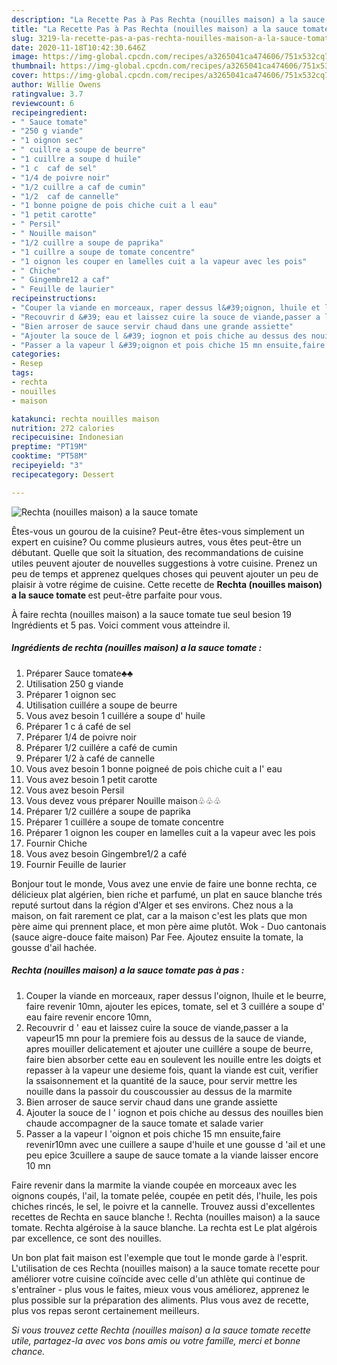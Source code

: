 ```yaml
---
description: "La Recette Pas à Pas Rechta (nouilles maison) a la sauce tomate"
title: "La Recette Pas à Pas Rechta (nouilles maison) a la sauce tomate"
slug: 3219-la-recette-pas-a-pas-rechta-nouilles-maison-a-la-sauce-tomate
date: 2020-11-18T10:42:30.646Z
image: https://img-global.cpcdn.com/recipes/a3265041ca474606/751x532cq70/rechta-nouilles-maison-a-la-sauce-tomate-photo-principale-de-la-recette.jpg
thumbnail: https://img-global.cpcdn.com/recipes/a3265041ca474606/751x532cq70/rechta-nouilles-maison-a-la-sauce-tomate-photo-principale-de-la-recette.jpg
cover: https://img-global.cpcdn.com/recipes/a3265041ca474606/751x532cq70/rechta-nouilles-maison-a-la-sauce-tomate-photo-principale-de-la-recette.jpg
author: Willie Owens
ratingvalue: 3.7
reviewcount: 6
recipeingredient:
- " Sauce tomate"
- "250 g viande"
- "1 oignon sec"
- " cuillre a soupe de beurre"
- "1 cuillre a soupe d huile"
- "1 c  caf de sel"
- "1/4 de poivre noir"
- "1/2 cuillre a caf de cumin"
- "1/2  caf de cannelle"
- "1 bonne poigne de pois chiche cuit a l eau"
- "1 petit carotte"
- " Persil"
- " Nouille maison"
- "1/2 cuillre a soupe de paprika"
- "1 cuillre a soupe de tomate concentre"
- "1 oignon les couper en lamelles cuit a la vapeur avec les pois"
- " Chiche"
- " Gingembre12 a caf"
- " Feuille de laurier"
recipeinstructions:
- "Couper la viande en morceaux, raper dessus l&#39;oignon, lhuile et le beurre, faire revenir 10mn, ajouter les epices, tomate, sel et 3 cuillére a soupe d&#39; eau faire revenir encore 10mn,"
- "Recouvrir d &#39; eau et laissez cuire la souce de viande,passer a la vapeur15 mn pour la premiere fois au dessus de la sauce de viande, apres mouiller delicatement et ajouter une cuillére a soupe de beurre, faire bien absorber cette eau en soulevent les nouille entre les doigts et repasser à la vapeur une desieme fois, quant la viande est cuit, verifier la ssaisonnement et la quantité de la sauce, pour servir mettre les nouille dans la passoir du couscoussier au dessus de la marmite"
- "Bien arroser de sauce servir chaud dans une grande assiette"
- "Ajouter la souce de l &#39; iognon et pois chiche au dessus des nouilles bien chaude accompagner de la sauce tomate et salade varier"
- "Passer a la vapeur l &#39;oignon et pois chiche 15 mn ensuite,faire revenir10mn avec une cuillere a saupe d&#39;huile et une gousse d &#39;ail et une peu epice 3cuillere a saupe de sauce tomate a la viande laisser encore 10 mn"
categories:
- Resep
tags:
- rechta
- nouilles
- maison

katakunci: rechta nouilles maison 
nutrition: 272 calories
recipecuisine: Indonesian
preptime: "PT19M"
cooktime: "PT58M"
recipeyield: "3"
recipecategory: Dessert

---
```



![Rechta (nouilles maison) a la sauce tomate](https://img-global.cpcdn.com/recipes/a3265041ca474606/751x532cq70/rechta-nouilles-maison-a-la-sauce-tomate-photo-principale-de-la-recette.jpg)

Êtes-vous un gourou de la cuisine? Peut-être êtes-vous simplement un expert en cuisine? Ou comme plusieurs autres, vous êtes peut-être un débutant. Quelle que soit la situation, des recommandations de cuisine utiles peuvent ajouter de nouvelles suggestions à votre cuisine. Prenez un peu de temps et apprenez quelques choses qui peuvent ajouter un peu de plaisir à votre régime de cuisine. Cette recette de <strong> Rechta (nouilles maison) a la sauce tomate </strong> est peut-être parfaite pour vous.

<!--inarticleads1-->

À faire rechta (nouilles maison) a la sauce tomate tue seul besion 19 Ingrédients et 5 pas. Voici comment vous atteindre il.

##### Ingrédients de rechta (nouilles maison) a la sauce tomate :

1. Préparer  Sauce tomate♣♣
1. Utilisation 250 g viande
1. Préparer 1 oignon sec
1. Utilisation  cuillére a soupe de beurre
1. Vous avez besoin 1 cuillére a soupe d&#39; huile
1. Préparer 1 c á café de sel
1. Préparer 1/4 de poivre noir
1. Préparer 1/2 cuillére a café de cumin
1. Préparer 1/2 à café de cannelle
1. Vous avez besoin 1 bonne poigneé de pois chiche cuit a l&#39; eau
1. Vous avez besoin 1 petit carotte
1. Vous avez besoin  Persil
1. Vous devez vous préparer  Nouille maison♧♧♧
1. Préparer 1/2 cuillére a soupe de paprika
1. Préparer 1 cuillére a soupe de tomate concentre
1. Préparer 1 oignon les couper en lamelles cuit a la vapeur avec les pois
1. Fournir  Chiche
1. Vous avez besoin  Gingembre1/2 a café
1. Fournir  Feuille de laurier


Bonjour tout le monde, Vous avez une envie de faire une bonne rechta, ce délicieux plat algérien, bien riche et parfumé, un plat en sauce blanche trés reputé surtout dans la région d&#39;Alger et ses environs. Chez nous a la maison, on fait rarement ce plat, car a la maison c&#39;est les plats que mon père aime qui prennent place, et mon père aime plutôt. Wok - Duo cantonais (sauce aigre-douce faite maison) Par Fee. Ajoutez ensuite la tomate, la gousse d&#39;ail hachée. 

<!--inarticleads2-->

##### Rechta (nouilles maison) a la sauce tomate pas à pas :

1. Couper la viande en morceaux, raper dessus l&#39;oignon, lhuile et le beurre, faire revenir 10mn, ajouter les epices, tomate, sel et 3 cuillére a soupe d&#39; eau faire revenir encore 10mn,
1. Recouvrir d &#39; eau et laissez cuire la souce de viande,passer a la vapeur15 mn pour la premiere fois au dessus de la sauce de viande, apres mouiller delicatement et ajouter une cuillére a soupe de beurre, faire bien absorber cette eau en soulevent les nouille entre les doigts et repasser à la vapeur une desieme fois, quant la viande est cuit, verifier la ssaisonnement et la quantité de la sauce, pour servir mettre les nouille dans la passoir du couscoussier au dessus de la marmite
1. Bien arroser de sauce servir chaud dans une grande assiette
1. Ajouter la souce de l &#39; iognon et pois chiche au dessus des nouilles bien chaude accompagner de la sauce tomate et salade varier
1. Passer a la vapeur l &#39;oignon et pois chiche 15 mn ensuite,faire revenir10mn avec une cuillere a saupe d&#39;huile et une gousse d &#39;ail et une peu epice 3cuillere a saupe de sauce tomate a la viande laisser encore 10 mn


Faire revenir dans la marmite la viande coupée en morceaux avec les oignons coupés, l&#39;ail, la tomate pelée, coupée en petit dés, l&#39;huile, les pois chiches rincés, le sel, le poivre et la cannelle. Trouvez aussi d&#39;excellentes recettes de Rechta en sauce blanche !. Rechta (nouilles maison) a la sauce tomate. Rechta algéroise à la sauce blanche. La rechta est Le plat algérois par excellence, ce sont des nouilles. 

<!--inarticleads1-->

<p>
Un bon plat fait maison est l'exemple que tout le monde garde à l'esprit. L'utilisation de ces Rechta (nouilles maison) a la sauce tomate recette pour améliorer votre cuisine coïncide avec celle d'un athlète qui continue de s'entraîner - plus vous le faites, mieux vous vous améliorez, apprenez le plus possible sur la préparation des aliments. Plus vous avez de recette, plus vos repas seront certainement meilleurs.
</p>

<p>
<i>Si vous trouvez cette Rechta (nouilles maison) a la sauce tomate recette utile, partagez-la avec vos bons amis ou votre famille, merci et bonne chance.</i>
</p>
